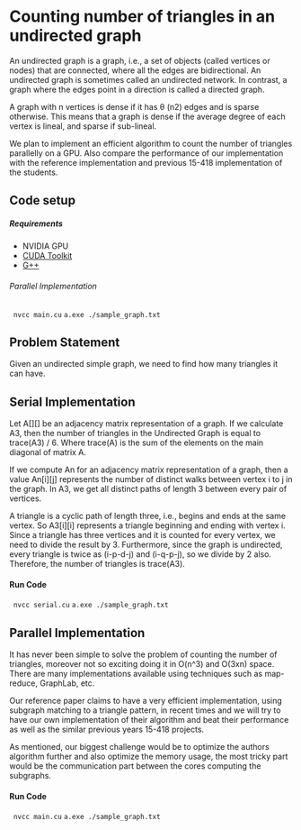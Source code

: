 # Counting number of triangles in an undirected graph

An undirected graph is a graph, i.e., a set of objects (called vertices or nodes) that are connected, where all the edges are bidirectional. An undirected graph is sometimes called an undirected network. In contrast, a graph where the edges point in a direction is called a directed graph.

A graph with n vertices is dense if it has θ (n2) edges and is sparse otherwise. This means that a graph is dense if the average degree of each vertex is lineal, and sparse if sub-lineal.

We plan to implement an efficient algorithm to count the number of triangles parallelly on a GPU. Also compare the performance of our implementation with the reference implementation and previous 15-418 implementation of the students.

## Code setup

##### Requirements

- NVIDIA GPU
- [CUDA Toolkit ](https://developer.nvidia.com/cuda-downloads 'CUDA Toolkit ')
- [G++](https://sourceforge.net/projects/mingw/ 'G++')

###### Parallel Implementation

` nvcc main.cu`
`a.exe ./sample_graph.txt`

## Problem Statement

Given an undirected simple graph, we need to find how many triangles it can have.

## Serial Implementation

Let A[][] be an adjacency matrix representation of a graph. If we calculate A3, then the number of triangles in the Undirected Graph is equal to trace(A3) / 6. Where trace(A) is the sum of the elements on the main diagonal of matrix A.

If we compute An for an adjacency matrix representation of a graph, then a value An[i][j] represents the number of distinct walks between vertex i to j in the graph. In A3, we get all distinct paths of length 3 between every pair of vertices.

A triangle is a cyclic path of length three, i.e., begins and ends at the same vertex. So A3[i][i] represents a triangle beginning and ending with vertex i. Since a triangle has three vertices and it is counted for every vertex, we need to divide the result by 3. Furthermore, since the graph is undirected, every triangle is twice as (i-p-d-j) and (i-q-p-j), so we divide by 2 also. Therefore, the number of triangles is trace(A3).

#### Run Code

` nvcc serial.cu`
`a.exe ./sample_graph.txt`

## Parallel Implementation
It has never been simple to solve the problem of counting the number of triangles, moreover not so exciting doing it in O(n^3) and O(3xn) space. There are many implementations available using techniques such as map-reduce, GraphLab, etc.

Our reference paper claims to have a very efficient implementation, using subgraph matching to a triangle pattern, in recent times and we will try to have our own implementation of their algorithm and beat their performance as well as the similar previous years 15-418 projects.

As mentioned, our biggest challenge would be to optimize the authors algorithm further and also optimize the memory usage, the most tricky part would be the communication part between the cores computing the subgraphs.

#### Run Code

` nvcc main.cu`
`a.exe ./sample_graph.txt`
